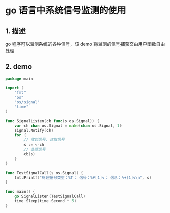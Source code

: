 # go 语言中系统信号监测的使用

## 1. 描述

go 程序可以监测系统的各种信号，该 demo 将监测的信号捕获交由用户函数自由处理

## 2. demo

```go
package main

import (
	"fmt"
	"os"
	"os/signal"
	"time"
)

func SignalListen(cb func(s os.Signal)) {
	var ch chan os.Signal = make(chan os.Signal, 1)
	signal.Notify(ch)
	for {
		// 收到信号，读取信号
		s := <-ch
		// 处理信号
		cb(s)
	}
}

func TestSignalCall(s os.Signal) {
	fmt.Printf("处理信号类型：%T； 信号：%#[1]v； 信息：%+[1]v\n", s)
}

func main() {
	go SignalListen(TestSignalCall)
	time.Sleep(time.Second * 5)
}

```